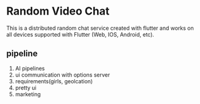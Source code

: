 # Random Video Chat

This is a distributed random chat service created with flutter and works on all devices supported with Flutter (Web, IOS, Android, etc).

## pipeline

1. AI pipelines
2. ui communication with options server
3. requirements(girls, geolcation)
4. pretty ui
5. marketing
